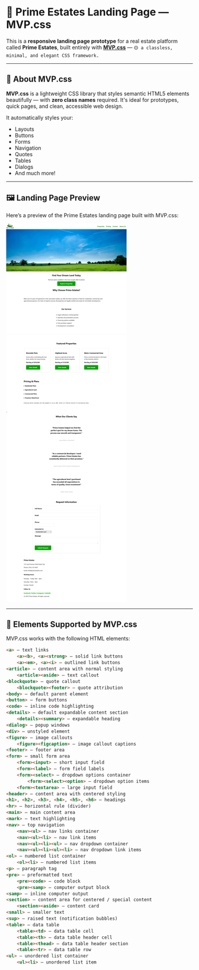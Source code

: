 # 🏡 Prime Estates Landing Page — MVP.css

This is a **responsive landing page prototype** for a real estate platform called **Prime Estates**, built entirely with **[MVP.css](https://andybrewer.github.io/mvp/)** — `🟡 a classless, minimal, and elegant CSS framework.`

---

## 🎯 About MVP.css

**MVP.css** is a lightweight CSS library that styles semantic HTML5 elements beautifully — with **zero class names** required. It's ideal for prototypes, quick pages, and clean, accessible web design.

It automatically styles your:

- Layouts
- Buttons
- Forms
- Navigation
- Quotes
- Tables
- Dialogs
- And much more!

---

## 🖼️ Landing Page Preview

Here’s a preview of the Prime Estates landing page built with MVP.css:

![Prime Estates Screenshot](./screenshot.png)

---

## 🧩 Elements Supported by MVP.css

MVP.css works with the following HTML elements:

```html
<a> — text links
    <a><b>, <a><strong> — solid link buttons
    <a><em>, <a><i> — outlined link buttons
<article> — content area with normal styling
    <article><aside> — text callout
<blockquote> — quote callout
    <blockquote><footer> — quote attribution
<body> — default parent element
<button> — form buttons
<code> — inline code highlighting
<details> — default expandable content section
    <details><summary> — expandable heading
<dialog> — popup windows
<div> — unstyled element
<figure> — image callouts
    <figure><figcaption> — image callout captions
<footer> — footer area
<form> — small form area
    <form><input> — short input field
    <form><label> — form field labels
    <form><select> — dropdown options container
        <form><select><option> — dropdown option items
    <form><textarea> — large input field
<header> — content area with centered styling
<h1>, <h2>, <h3>, <h4>, <h5>, <h6> — headings
<hr> — horizontal rule (divider)
<main> — main content area
<mark> — text highlighting
<nav> — top navigation
    <nav><ul> — nav links container
    <nav><ul><li> — nav link items
    <nav><ul><li><ul> — nav dropdown container
    <nav><ul><li><ul><li> — nav dropdown link items
<ol> — numbered list container
    <ol><li> — numbered list items
<p> — paragraph tag
<pre> — preformatted text
    <pre><code> — code block
    <pre><samp> — computer output block
<samp> — inline computer output
<section> — content area for centered / special content
    <section><aside> — content card
<small> — smaller text
<sup> — raised text (notification bubbles)
<table> — data table
    <table><td> — data table cell
    <table><th> — data table header cell
    <table><thead> — data table header section
    <table><tr> — data table row
<ul> — unordered list container
    <ul><li> — unordered list item
